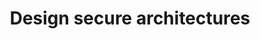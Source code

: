 ---
title: Design secure architectures
sidebar:
  order: 1
tableOfContents:
  minHeadingLevel: 2
  maxHeadingLevel: 5
---